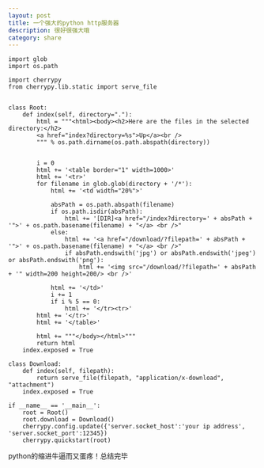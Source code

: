 ```yaml
---
layout: post
title: 一个强大的python http服务器
description: 很好很强大哦
category: share
---
```


    import glob
    import os.path

    import cherrypy
    from cherrypy.lib.static import serve_file


    class Root:
        def index(self, directory="."):
            html = """<html><body><h2>Here are the files in the selected directory:</h2>
            <a href="index?directory=%s">Up</a><br />
            """ % os.path.dirname(os.path.abspath(directory))

            
            i = 0
            html += '<table border="1" width=1000>'
            html += '<tr>'
            for filename in glob.glob(directory + '/*'):
                html += '<td width="20%">'

                absPath = os.path.abspath(filename)
                if os.path.isdir(absPath):
                    html += '[DIR]<a href="/index?directory=' + absPath + '">' + os.path.basename(filename) + "</a> <br />"
                else:
                    html += '<a href="/download/?filepath=' + absPath + '">' + os.path.basename(filename) + "</a> <br />"
                    if absPath.endswith('jpg') or absPath.endswith('jpeg') or absPath.endswith('png'):
                        html += '<img src="/download/?filepath=' + absPath + '" width=200 height=200/> <br />'

                html += '</td>'
                i += 1
                if i % 5 == 0:
                    html += '</tr><tr>'
            html += '</tr>'
            html += '</table>'

            html += """</body></html>"""
            return html
        index.exposed = True

    class Download:
        def index(self, filepath):
            return serve_file(filepath, "application/x-download", "attachment")
        index.exposed = True

    if __name__ == '__main__':
        root = Root()
        root.download = Download()
        cherrypy.config.update({'server.socket_host':'your ip address', 'server.socket_port':12345})
        cherrypy.quickstart(root)


python的缩进牛逼而又蛋疼！总结完毕
